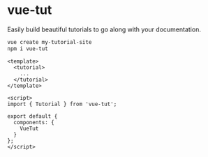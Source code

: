 # vue-tut

Easily build beautiful tutorials to go along with your documentation.

```bash
vue create my-tutorial-site
npm i vue-tut
```

```vue
<template>
  <tutorial>
    ...
  </tutorial>
</template>

<script>
import { Tutorial } from 'vue-tut';

export default {
  components: {
    VueTut
  }
};
</script>
```